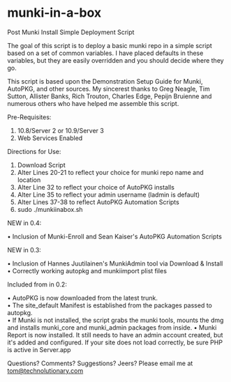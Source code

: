 munki-in-a-box
==============

Post Munki Install Simple Deployment Script


The goal of this script is to deploy a basic munki repo in a simple script based on a set of common variables. I have placed defaults in these variables, but they are easily overridden and you should decide where they go.

This script is based upon the Demonstration Setup Guide for Munki, AutoPKG, and other sources. My sincerest thanks to Greg Neagle, Tim Sutton, Allister Banks, Rich Trouton, Charles Edge, Pepijn Bruienne and numerous others who have helped me assemble this script.

Pre-Requisites:

1) 10.8/Server 2 or 10.9/Server 3  
2) Web Services Enabled

Directions for Use:

1) Download Script  
2) Alter Lines 20-21 to reflect your choice for munki repo name and location  
3) Alter Line 32 to reflect your choice of AutoPKG installs
4) Alter Line 35 to reflect your admin username (ladmin is default)
5) Alter Lines 37-38 to reflect AutoPKG Automation Scripts
6) sudo ./munkiinabox.sh

NEW in 0.4:

• Inclusion of Munki-Enroll and Sean Kaiser's AutoPKG Automation Scripts

NEW in 0.3: 

• Inclusion of Hannes Juutilainen's MunkiAdmin tool via Download & Install
• Correctly working autopkg and munkiimport plist files


Included from in 0.2:

• AutoPKG is now downloaded from the latest trunk.  
• The site_default Manifest is established from the packages passed to autopkg.  
• If Munki is not installed, the script grabs the munki tools, mounts the dmg and installs munki_core and munki_admin packages from inside. 
• Munki Report is now installed. It still needs to have an admin account created, but it's added and configured. If your site does not load correctly, be sure PHP is active in Server.app


Questions? Comments? Suggestions? Jeers? Please email me at tom@technolutionary.com